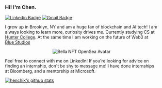 ### Hi! I'm Chen.

[![Linkedin Badge](https://img.shields.io/badge/-Chen%20Stanilovsky-blue?style=flat-square&logo=Linkedin&logoColor=white)](https://www.linkedin.com/in/chenstanilovsky/) [![Gmail Badge](https://img.shields.io/badge/-chen.stanilovsky@gmail.com-c14438?style=flat-square&logo=Gmail&logoColor=white)](mailto:chen.stanilovsky@gmail.com)
</br>

I grew up in Brooklyn, NY and am a huge fan of blockchain and AI tech! I am always looking to learn more, curiosity drives me. Currently studying CS at [Hunter College](https://hunter.cuny.edu/). At the same time I am working on the future of Web3 at [Blue Studios](https://bluestudios.io/)

<div style="text-align: center">
 
![Bella NFT OpenSea Avatar](https://user-images.githubusercontent.com/30581852/199850113-7f04e318-07c8-4bd8-bba3-bc668d1cdf64.gif)
 
 </div>

Feel free to connect with me on LinkedIn! If you're looking for advice on finding an internship, don't be shy to message me! I have done internships at Bloomberg, and a mentorship at Microsoft.



[![henchik's github stats](https://github-readme-stats.vercel.app/api?username=chenstanilovsky)](https://github.com/chenstanilovsky)
